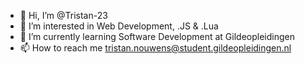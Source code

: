 - 👋 Hi, I’m @Tristan-23
- 👀 I’m interested in Web Development, .JS & .Lua
- 🌱 I’m currently learning Software Development at Gildeopleidingen 
- 📫 How to reach me tristan.nouwens@student.gildeopleidingen.nl

<!---
Tristan-23/Tristan-23 is a ✨ special ✨ repository because its `README.md` (this file) appears on your GitHub profile.
You can click the Preview link to take a look at your changes.
--->
